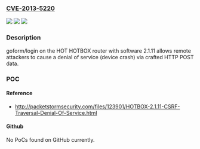 ### [CVE-2013-5220](https://cve.mitre.org/cgi-bin/cvename.cgi?name=CVE-2013-5220)
![](https://img.shields.io/static/v1?label=Product&message=n%2Fa&color=blue)
![](https://img.shields.io/static/v1?label=Version&message=n%2Fa&color=blue)
![](https://img.shields.io/static/v1?label=Vulnerability&message=n%2Fa&color=brighgreen)

### Description

goform/login on the HOT HOTBOX router with software 2.1.11 allows remote attackers to cause a denial of service (device crash) via crafted HTTP POST data.

### POC

#### Reference
- http://packetstormsecurity.com/files/123901/HOTBOX-2.1.11-CSRF-Traversal-Denial-Of-Service.html

#### Github
No PoCs found on GitHub currently.

